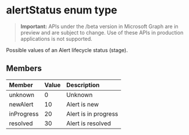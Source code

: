 # alertStatus enum type

> **Important:** APIs under the /beta version in Microsoft Graph are in preview and are subject to change. Use of these APIs in production applications is not supported.

Possible values of an Alert lifecycle status (stage).

## Members
|Member|Value|Description|
|:---|:---|:---|
|unknown|0|Unknown|
|newAlert|10| Alert is new|
|inProgress|20|Alert is in progress |
|resolved|30|Alert is resolved |
